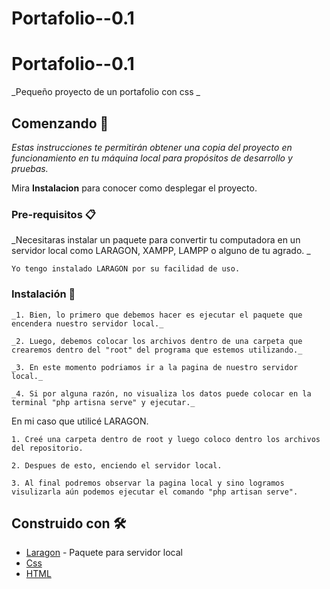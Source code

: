 # Portafolio--0.1

# Portafolio--0.1

_Pequeño proyecto de un portafolio con css _

## Comenzando 🚀

_Estas instrucciones te permitirán obtener una copia del proyecto en funcionamiento en tu máquina local para propósitos de desarrollo y pruebas._

Mira **Instalacion** para conocer como desplegar el proyecto.


### Pre-requisitos 📋

_Necesitaras instalar un paquete para convertir tu computadora en un servidor local como LARAGON, XAMPP, LAMPP o alguno de tu agrado. _

```
Yo tengo instalado LARAGON por su facilidad de uso.
```

### Instalación 🔧

```
_1. Bien, lo primero que debemos hacer es ejecutar el paquete que encendera nuestro servidor local._

```
```
_2. Luego, debemos colocar los archivos dentro de una carpeta que crearemos dentro del "root" del programa que estemos utilizando._

```
```
_3. En este momento podriamos ir a la pagina de nuestro servidor local._

```
```
_4. Si por alguna razón, no visualiza los datos puede colocar en la terminal "php artisna serve" y ejecutar._

```
En mi caso que utilicé LARAGON.

```
1. Creé una carpeta dentro de root y luego coloco dentro los archivos del repositorio.

```
```
2. Despues de esto, enciendo el servidor local.

```
```
3. Al final podremos observar la pagina local y sino logramos visulizarla aún podemos ejecutar el comando "php artisan serve".
```
## Construido con 🛠️

* [Laragon](https://laragon.org/docs/) - Paquete para servidor local
* [Css](https://developer.mozilla.org/es/docs/Web/CSS)
* [HTML](https://developer.mozilla.org/es/docs/Web/HTML)
